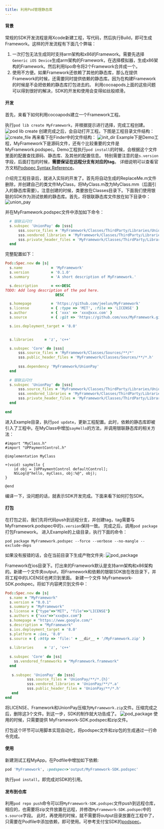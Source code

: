 ```yaml
---
title: 利用Pod管理静态库
---
```


#### 背景
常规的SDK开发流程是用Xcode新建工程，写代码，然后执行Build，即可生成Framework。这样的开发流程有下面几个弊端：
1. 一次打包无法生成同时支持arm架构和x86的Framework。需要先选择`Generic iOS Device`生成arm架构的Framework，在选择模拟器，生成x86架构的Framework。然后利用lipo命令将2个Framework合并成一个。
2. 使用不方便。如果Framework还依赖了其他的静态库，那么在提供Framework的时候，还需要同时提供依赖的静态库。因为在构建Framework的时候是不会把依赖的静态库打包进去的。
利用cocoapods上面的这些问题可以得到很好的解决，SDK的开发和使用会变得如丝般顺滑。

#### 开发
首先，来看下如何利用cocoapods建立一个Framework工程。

执行`pod lib create MyFramework`，并根据提示进行选择，完成工程创建。
![pod lib create](/assets/cocoapods_usage/pod_lib_create@2x.png)
创建完成之后，会自动打开工程。下图是工程目录文件结构：
![create_file](/assets/cocoapods_usage/create_file@2x.png)
再来看下在Finder中的文件结构：
![init_dir](/assets/cocoapods_usage/init_dir@2x.png)
Example下是Demo工程，MyFramework下是源码文件，还有个比较重要的文件是MyFramework.podspec。Demo工程执行`pod install`的时候，会根据这个文件里面的配置查找源码、静态库、及其他的配置信息。
特别需要注意的是`s.version`字段，后面打包的时候，**需要保证在远程分支有对应的tag**。
详细说明可以查看官方文档[Podspec Syntax Reference](http://guides.cocoapods.org/syntax/podspec.html)。

介绍完工程目录后，就进入实际的开发了。首先将自动生成的ReplaceMe.m文件删除，并创建自己的类文件MyClass，将MyClass.m改为MyClass.mm（后面引入的静态库需要）。注意创建的时候，类要放在Classes目录下。下面我们使用银联的SDK作为测试依赖的静态库。首先，将银联静态库文件放在如下目录中：
![union_pay](/assets/cocoapods_usage/union_pay@2x.png)

并在MyFramework.podspec文件中添加如下命令：
```ruby
  # 银联云闪付
  s.subspec 'UnionPay' do |sss|
      sss.source_files = 'MyFramework/Classes/ThirdParty/Libraries/UnionPay/**/*.{h}'
      sss.vendored_libraries = 'MyFramework/Classes/ThirdParty/Libraries/UnionPay/**/*.a'
      sss.private_header_files = 'MyFramework/Classes/ThirdParty/Libraries/UnionPay/**/*.h'
  end
```
完整配置如下：
```ruby
Pod::Spec.new do |s|
  s.name             = 'MyFramework'
  s.version          = '0.1.0'
  s.summary          = 'A short description of MyFramework.'

  s.description      = <<-DESC 
TODO: Add long description of the pod here.
                       DESC

  s.homepage         = 'https://github.com/jeelun/MyFramework'
  s.license          = { :type => 'MIT', :file => 'LICENSE' }
  s.author           = { 'xxx' => 'xxx@xxx.com' }
  s.source           = { :git => 'https://github.com/xxx/MyFramework.git', :tag => s.version.to_s }

  s.ios.deployment_target = '8.0'

  
  s.libraries     = 'z', 'c++'

  s.subspec 'Core' do |sss|
      sss.source_files = 'MyFramework/Classes/Sources/**/*'
      sss.public_header_files = 'MyFramework/Classes/Sources/**/*.h'
      
      sss.dependency 'MyFramework/UnionPay'
  end
  
  # 银联云闪付
  s.subspec 'UnionPay' do |sss|
      sss.source_files = 'MyFramework/Classes/ThirdParty/Libraries/UnionPay/**/*.{h}'
      sss.vendored_libraries = 'MyFramework/Classes/ThirdParty/Libraries/UnionPay/**/*.a'
      sss.private_header_files = 'MyFramework/Classes/ThirdParty/Libraries/UnionPay/**/*.h'
  end
  
end
```
进入Example目录，执行`pod update`，更新工程配置。此时，依赖的静态库即被引入了工程中。在MyClass中增加`sayHello`的方法，并调用银联静态库的相关方法：
```objc
#import "MyClass.h"
#import "UPPaymentControl.h"

@implementation MyClass

+(void) sayHello {
    id obj = [UPPaymentControl defaultControl];
    NSLog(@"hello, myClass, obj:%@", obj);
}

@end
```
编译一下，没问题的话，就表示SDK开发完成。下面来看下如何打包SDK。

#### 打包
在打包之前，我们先将代码push到远程分支，并创建tag，tag需要与MyFramework.podspec中的`s.version`保持一致。
完成之后，调用`pod package`打包Framework。
进入Example的上级目录，执行下面的命令：

`pod package MyFramework.podspec --force --verbose --no-mangle --exclude-deps`

如果没有报错的话，会在当前目录下生成产物文件夹:
![pod_package](/assets/cocoapods_usage/pod_package@2x.png)

Framework在ios目录下。打出来的Framework默认是支持arm架构和x86架构的。新建一个文件夹output，将Framework和依赖的银联SDK放在改目录下，并将工程中的LICENSE也拷贝到里面。
新建一个文件 MyFramework-SDK.podspec。将如下内容拷贝到文件中：
```ruby
Pod::Spec.new do |s|
  s.name = "MyFramework"
  s.version = "0.0.1"
  s.summary = "MyFramework"
  s.license = {"type"=>"MIT", "file"=>"LICENSE"}
  s.authors = {"xxx"=>"xxx@xx.com"}
  s.homepage = "https://www.google.com/"
  s.description = "MyFramework"
  s.ios.deployment_target = '8.0'
  s.platform = :ios, '8.0'
  s.source = { :http => 'file:' + __dir__ + '/MyFramework.zip' }
 
  s.libraries     = 'z', 'c++'
 
  s.subspec 'Core' do |ss|
    ss.vendored_frameworks = "MyFramework.framework"
  end
 
   s.subspec 'UnionPay' do |sss|
          sss.source_files = 'UnionPay/**/*.{h}'
          sss.vendored_libraries = 'UnionPay/**/*.a'
          sss.public_header_files = 'UnionPay/**/*.h'
   end
end
```
将LICENSE、Framework和UnionPay压缩为`MyFramework.zip`文件。压缩完成之后，删除这3个文件。到这一步，SDK的制作就大功告成了。
![pod_package](/assets/cocoapods_usage/output@2x.png)
使用的时候，只需要提供 MyFramework-SDK.podspec和zip文件。

打包这个环节可以用脚本实现自动化，将podspec文件和zip包的生成通过一行命令完成。


#### 使用
新建测试工程MyApp。在Podfile中增加如下依赖:
```ruby
pod 'MyFramework', :podspec=>'output/MyFramework-SDK.podspec'
```
执行`pod install`，即完成对SDK的引用。


#### 发布到仓库
利用`pod repo push`命令可以将`MyFramework-SDK.podspec`文件push到远程仓库，相应的，也需要将zip文件放置在远程，并修改`MyFramework-SDK.podspec`中的`s.source`字段。
此时，再使用的时候，就不需要将output目录放置在工程中了，只需要在Podfile中添加依赖，即可使用。可参考支付宝SDK的[podspec](https://github.com/CocoaPods/Specs/blob/master/Specs/7/c/2/AlipaySDK-iOS/15.5.9/AlipaySDK-iOS.podspec.json)。





















